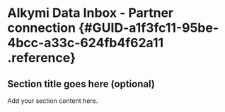# Alkymi Data Inbox - Partner connection {#GUID-a1f3fc11-95be-4bcc-a33c-624fb4f62a11 .reference}

<head>
  <meta name="guidename" content="Integration"/>
  <meta name="context" content="GUID-a1f3fc11-95be-4bcc-a33c-624fb4f62a11"/>
</head>


## Section title goes here \(optional\)

Add your section content here.